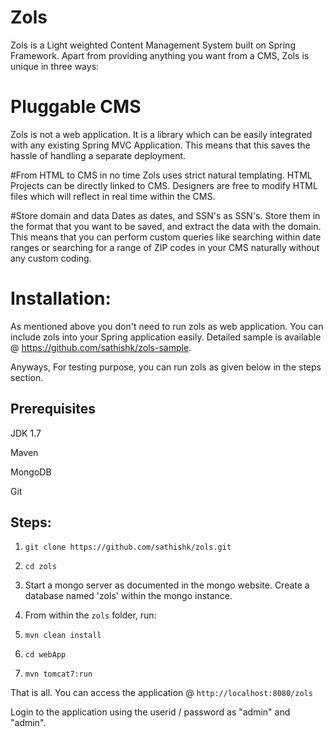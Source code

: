 Zols
====

Zols is a Light weighted Content Management System built on Spring Framework. Apart from providing anything you want from a CMS, Zols is unique in three ways:

# Pluggable CMS
Zols is not a web application.
It is a library which can be easily integrated with any existing Spring MVC Application. 
This means that this saves the hassle of handling a separate deployment.

#From HTML to CMS in no time
Zols uses strict natural templating. HTML Projects can be directly linked to CMS. Designers are free to modify HTML files which will reflect in real time within the CMS.

#Store domain and data
Dates as dates, and SSN's as SSN's. Store them in the format that you
want to be saved, and extract the data with the domain.
This means that you can perform custom queries like searching within
date ranges or searching for a range of ZIP codes in your CMS naturally
without any custom coding. 



Installation:
==========

As mentioned above you don't need to run zols as web application. You can include zols into your Spring application easily. Detailed sample is available @ https://github.com/sathishk/zols-sample.

Anyways, For testing purpose, you can run zols as given below in the
steps section.

Prerequisites
-------------
JDK 1.7

Maven

MongoDB

Git

Steps:
---------------

1)  `git clone https://github.com/sathishk/zols.git`

2) `cd zols`

3) Start a mongo server as documented in the mongo website. Create a
database named 'zols' within the mongo instance.

4) From within the `zols` folder, run:

5) `mvn clean install`

6) `cd webApp`

7) `mvn tomcat7:run`

That is all. You can access the application @ `http://localhost:8080/zols`

Login to the application using the userid / password as "admin" and
"admin".


